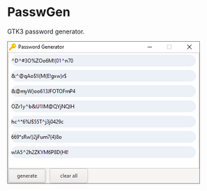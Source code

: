 # PasswGen
GTK3 password generator.

![passwgen window](https://github.com/d0x65viant/Images/blob/main/PasswGen.png)
